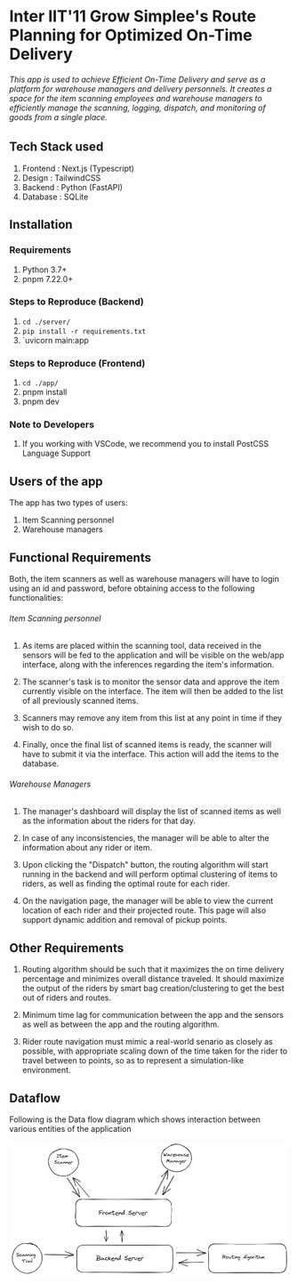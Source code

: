 # Inter IIT'11 Grow Simplee's Route Planning for Optimized On-Time Delivery

###### This app is used to achieve Efficient On-Time Delivery and serve as a platform for warehouse managers and delivery personnels. It creates a space for the item scanning employees and warehouse managers to efficiently manage the scanning, logging, dispatch, and monitoring of goods from a single place. 

## Tech Stack used

1. Frontend : Next.js (Typescript)
2. Design   : TailwindCSS
3. Backend  : Python (FastAPI)
4. Database : SQLite 

## Installation

### Requirements
1. Python 3.7+ 
2. pnpm 7.22.0+

### Steps to Reproduce (Backend)
1. `cd ./server/`
2. `pip install -r requirements.txt`
3. `uvicorn main:app

### Steps to Reproduce (Frontend)
1. `cd ./app/`
2.  pnpm install 
3.  pnpm dev

### Note to Developers
1. If you working with VSCode, we recommend you to install PostCSS Language Support

## Users of the app

The app has two types of users:

1. Item Scanning personnel
2. Warehouse managers

## Functional Requirements

Both, the item scanners as well as warehouse managers will have to login using an id and password, before obtaining access to the following functionalities:

###### Item Scanning personnel

1. As items are placed within the scanning tool, data received in the sensors will be fed to the application and will be visible on the web/app interface, along with the inferences regarding the item's information.

2. The scanner's task is to monitor the sensor data and approve the item currently visible on the interface. The item will then be added to the list of all previously scanned items.

3. Scanners may remove any item from this list at any point in time if they wish to do so.

4. Finally, once the final list of scanned items is ready, the scanner will have to submit it via the interface. This action will add the items to the database.

###### Warehouse Managers

1. The manager's dashboard will display the list of scanned items as well as the information about the riders for that day.

2. In case of any inconsistencies, the manager will be able to alter the information about any rider or item.

3. Upon clicking the "Dispatch" button, the routing algorithm will start running in the backend and will perform optimal clustering of items to riders, as well as finding the optimal route for each rider.

4. On the navigation page, the manager will be able to view the current location of each rider and their projected route. This page will also support dynamic addition and removal of pickup points.


## Other Requirements

1. Routing algorithm should be such that it maximizes the on time delivery percentage and minimizes overall
distance traveled. It should maximize the output of the riders by smart bag creation/clustering to get the best out of riders and routes.

2. Minimum time lag for communication between the app and the sensors as well as between the app and the routing algorithm.

3. Rider route navigation must mimic a real-world senario as closely as possible, with appropriate scaling down of the time taken for the rider to travel between to points, so as to represent a simulation-like environment.


## Dataflow

Following is the Data flow diagram which shows interaction between various entities of the application

![Data Flow Diagram](./Dataflow%20Diagram.png)
